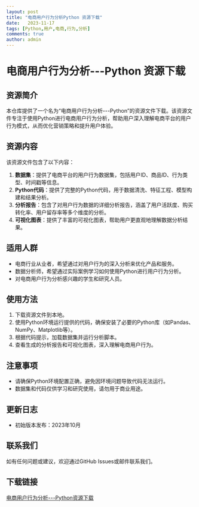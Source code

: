 ```yaml
---
layout: post
title: "电商用户行为分析Python 资源下载"
date:   2023-11-17
tags: [Python,用户,电商,行为,分析]
comments: true
author: admin
---
```

# 电商用户行为分析---Python 资源下载

## 资源简介

本仓库提供了一个名为“电商用户行为分析---Python”的资源文件下载。该资源文件专注于使用Python进行电商用户行为分析，帮助用户深入理解电商平台的用户行为模式，从而优化营销策略和提升用户体验。

## 资源内容

该资源文件包含了以下内容：

1. **数据集**：提供了电商平台的用户行为数据集，包括用户ID、商品ID、行为类型、时间戳等信息。
2. **Python代码**：提供了完整的Python代码，用于数据清洗、特征工程、模型构建和结果分析。
3. **分析报告**：包含了对用户行为数据的详细分析报告，涵盖了用户活跃度、购买转化率、用户留存率等多个维度的分析。
4. **可视化图表**：提供了丰富的可视化图表，帮助用户更直观地理解数据分析结果。

## 适用人群

- 电商行业从业者，希望通过对用户行为的深入分析来优化产品和服务。
- 数据分析师，希望通过实际案例学习如何使用Python进行用户行为分析。
- 对电商用户行为分析感兴趣的学生和研究人员。

## 使用方法

1. 下载资源文件到本地。
2. 使用Python环境运行提供的代码，确保安装了必要的Python库（如Pandas、NumPy、Matplotlib等）。
3. 根据代码提示，加载数据集并运行分析脚本。
4. 查看生成的分析报告和可视化图表，深入理解电商用户行为。

## 注意事项

- 请确保Python环境配置正确，避免因环境问题导致代码无法运行。
- 数据集和代码仅供学习和研究使用，请勿用于商业用途。

## 更新日志

- 初始版本发布：2023年10月

## 联系我们

如有任何问题或建议，欢迎通过GitHub Issues或邮件联系我们。

## 下载链接

[电商用户行为分析---Python资源下载](https://pan.quark.cn/s/85de206c4d0f)